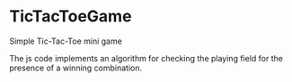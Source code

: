 # TicTacToeGame

Simple Tic-Tac-Toe mini game

The js code implements an algorithm for checking the playing field for the presence of a winning combination.
